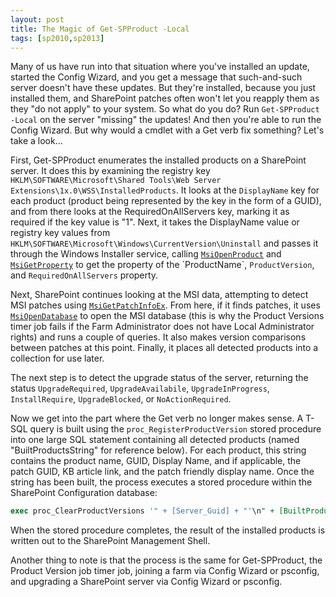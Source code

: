 ```yaml
---
layout: post
title: The Magic of Get-SPProduct -Local
tags: [sp2010,sp2013]
---
```


Many of us have run into that situation where you've installed an update, started the Config Wizard, and you get a message that such-and-such server doesn't have these updates. But they're installed, because you just installed them, and SharePoint patches often won't let you reapply them as they "do not apply" to your system. So what do you do? Run `Get-SPProduct -Local` on the server "missing" the updates! And then you're able to run the Config Wizard. But why would a cmdlet with a Get verb fix something? Let's take a look...

First, Get-SPProduct enumerates the installed products on a SharePoint server. It does this by examining the registry key `HKLM\SOFTWARE\Microsoft\Shared Tools\Web Server Extensions\1x.0\WSS\InstalledProducts`. It looks at the `DisplayName` key for each product (product being represented by the key in the form of a GUID), and from there looks at the RequiredOnAllServers key, marking it as required if the key value is "1". Next, it takes the DisplayName value or registry key values from `HKLM\SOFTWARE\Microsoft\Windows\CurrentVersion\Uninstall`  and passes it through the Windows Installer service, calling [`MsiOpenProduct`](http://msdn.microsoft.com/en-us/library/aa370341(v=vs.85).aspx) and [`MsiGetProperty`](http://msdn.microsoft.com/en-us/library/aa370134(v=vs.85).aspx) to get the property of the `ProductName`, `ProductVersion`, and `RequiredOnAllServers` property.

Next, SharePoint continues looking at the MSI data, attempting to detect MSI patches using [`MsiGetPatchInfoEx`](http://msdn.microsoft.com/en-us/library/aa370128%28v=vs.85%29.aspx). From here, if it finds patches, it uses [`MsiOpenDatabase`](http://msdn.microsoft.com/en-us/library/aa370338(v=vs.85).aspx) to open the MSI database (this is why the Product Versions timer job fails if the Farm Administrator does not have Local Administrator rights) and runs a couple of queries. It also makes version comparisons between patches at this point. Finally, it places all detected products into a collection for use later.

The next step is to detect the upgrade status of the server, returning the status `UpgradeRequired`, `UpgradeAvailabile`, `UpgradeInProgress`, `InstallRequire`, `UpgradeBlocked`, or `NoActionRequired`.

Now we get into the part where the Get verb no longer makes sense. A T-SQL query is built using the `proc_RegisterProductVersion` stored procedure into one large SQL statement containing all detected products (named "BuiltProductsString" for reference below). For each product, this string contains the product name, GUID, Display Name, and if applicable, the patch GUID, KB article link, and the patch friendly display name. Once the string has been built, the process executes a stored procedure within the SharePoint Configuration database:

```sql
exec proc_ClearProductVersions '" + [Server_Guid] + "'\n" + [BuiltProductsString])
```

When the stored procedure completes, the result of the installed products is written out to the SharePoint Management Shell.

Another thing to note is that the process is the same for Get-SPProduct, the Product Version job timer job, joining a farm via Config Wizard or psconfig, and upgrading a SharePoint server via Config Wizard or psconfig.